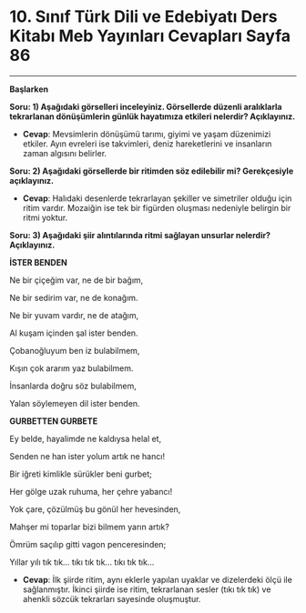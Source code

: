 # 10. Sınıf Türk Dili ve Edebiyatı Ders Kitabı Meb Yayınları Cevapları Sayfa 86

---

**Başlarken**

**Soru: 1) Aşağıdaki görselleri inceleyiniz. Görsellerde düzenli aralıklarla tekrarlanan dönüşümlerin günlük hayatımıza etkileri nelerdir? Açıklayınız.**

-   **Cevap**: Mevsimlerin dönüşümü tarımı, giyimi ve yaşam düzenimizi etkiler. Ayın evreleri ise takvimleri, deniz hareketlerini ve insanların zaman algısını belirler.

**Soru: 2) Aşağıdaki görsellerde bir ritimden söz edilebilir mi? Gerekçesiyle açıklayınız.**

-   **Cevap**: Halıdaki desenlerde tekrarlayan şekiller ve simetriler olduğu için ritim vardır. Mozaiğin ise tek bir figürden oluşması nedeniyle belirgin bir ritmi yoktur.

**Soru: 3) Aşağıdaki şiir alıntılarında ritmi sağlayan unsurlar nelerdir? Açıklayınız.**

**İSTER BENDEN**

Ne bir çiçeğim var, ne de bir bağım,

 Ne bir sedirim var, ne de konağım.

 Ne bir yuvam vardır, ne de atağım,

 Al kuşam içinden şal ister benden.

Çobanoğluyum ben iz bulabilmem,

 Kışın çok ararım yaz bulabilmem.

 İnsanlarda doğru söz bulabilmem,

 Yalan söylemeyen dil ister benden.

**GURBETTEN GURBETE**

Ey belde, hayalimde ne kaldıysa helal et,

 Senden ne han ister yolum artık ne hancı!

 Bir iğreti kimlikle sürükler beni gurbet;

 Her gölge uzak ruhuma, her çehre yabancı!

Yok çare, çözülmüş bu gönül her hevesinden,

 Mahşer mi toparlar bizi bilmem yarın artık?

 Ömrüm saçılıp gitti vagon penceresinden;

 Yıllar yılı tık tık… tıkı tık tık… tıkı tık tık…

-   **Cevap**: İlk şiirde ritim, aynı eklerle yapılan uyaklar ve dizelerdeki ölçü ile sağlanmıştır. İkinci şiirde ise ritim, tekrarlanan sesler (tıkı tık tık) ve ahenkli sözcük tekrarları sayesinde oluşmuştur.